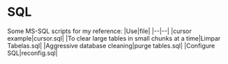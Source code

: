 # SQL

Some MS-SQL scripts for my reference:
|Use|file|
|--|--|
|cursor example|cursor.sql|
|To clear large tables in small chunks at a time|Limpar Tabelas.sql|
|Aggressive database cleaning|purge tables.sql|
|Configure SQL|reconfig.sql|
